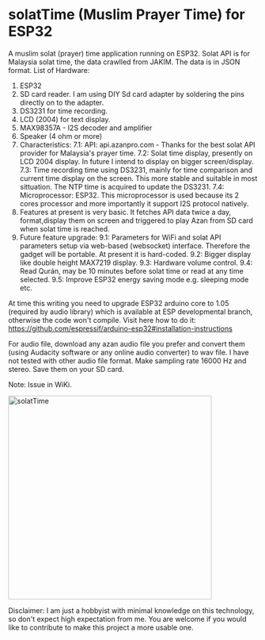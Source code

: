 # solatTime (Muslim Prayer Time) for ESP32
A muslim solat (prayer) time application running on ESP32. Solat API is for Malaysia solat time, the data crawlled from JAKIM. The data is in JSON format.
List of Hardware:
1. ESP32
2. SD card reader. I am using DIY Sd card adapter by soldering the pins directly on to the adapter.
3. DS3231 for time recording.
4. LCD (2004) for text display.
5. MAX98357A - I2S decoder and amplifier
6. Speaker (4 ohm or more)
7. Characteristics:
 7.1: API: api.azanpro.com - Thanks for the best solat API provider for Malaysia's prayer time.
 7.2: Solat time display, presently on LCD 2004 display. In future I intend to display on bigger screen/display.
 7.3: Time recording time using DS3231, mainly for time comparison and current time display on the screen. This more stable and suitable in most sittuation. The NTP time is acquired to update the DS3231.
 7.4: Microprocessor: ESP32. This microprocessor is used because its 2 cores processor and more importantly it support I2S protocol natively.
 8. Features at present is very basic. It fetches API data twice a day, format,display them on screen and triggered to play Azan from SD card when solat time is reached.
 9. Future feature upgrade:
  9.1: Parameters for WiFi and solat API parameters setup via web-based (websocket) interface. Therefore the gadget will be portable. At present it is hard-coded.
  9.2: Bigger display like double height MAX7219 display.
  9.3: Hardware volume control.
  9.4: Read Qurán, may be 10 minutes before solat time or read at any time selected.
  9.5: Improve ESP32 energy saving mode e.g. sleeping mode etc.
 
 At time this writing you need to upgrade ESP32 arduino core to 1.05 (required by audio library) which is available at ESP developmental branch, otherwise the
 code won't compile. Visit here how to do it:  https://github.com/espressif/arduino-esp32#installation-instructions
 
 For audio file, download any azan audio file you prefer and convert them (using Audacity software or any online audio converter) to wav file. I have not tested
 with other audio file format. Make sampling rate 16000 Hz and stereo. Save them on your SD card.
 
 Note: Issue in WiKi.
 
<img width="411" alt="solatTime" src="https://user-images.githubusercontent.com/78830805/107587834-7532cb00-6c3d-11eb-9ca3-d12b0ef0e7d6.png">
 
Disclaimer:
I am just a hobbyist with minimal knowledge on this technology, so don't expect high expectation from me. You are welcome if you would like to contribute to make this project a more usable one.
